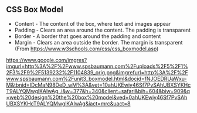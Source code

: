 ## CSS Box Model

* Content - The content of the box, where text and images appear  
* Padding - Clears an area around the content. The padding is transparent  
* Border - A border that goes around the padding and content  
* Margin - Clears an area outside the border. The margin is transparent  
(From https://www.w3schools.com/css/css_boxmodel.asp)

https://www.google.com/imgres?imgurl=http%3A%2F%2Fwww.spsbaumann.com%2Fuploads%2F5%2F1%2F3%2F9%2F5139232%2F1104839_orig.png&imgrefurl=http%3A%2F%2Fwww.spsbaumann.com%2Funit3_boxmodel.html&docid=fNJOEDRUaWxu-M&tbnid=IDcMaN98DeD_wM%3A&vet=10ahUKEwiy46Sf7PvSAhUBXSYKHcT9ALYQMwglKAIwAg..i&w=377&h=340&client=safari&bih=604&biw=909&q=web%20design%20the%20box%20model&ved=0ahUKEwiy46Sf7PvSAhUBXSYKHcT9ALYQMwglKAIwAg&iact=mrc&uact=8
